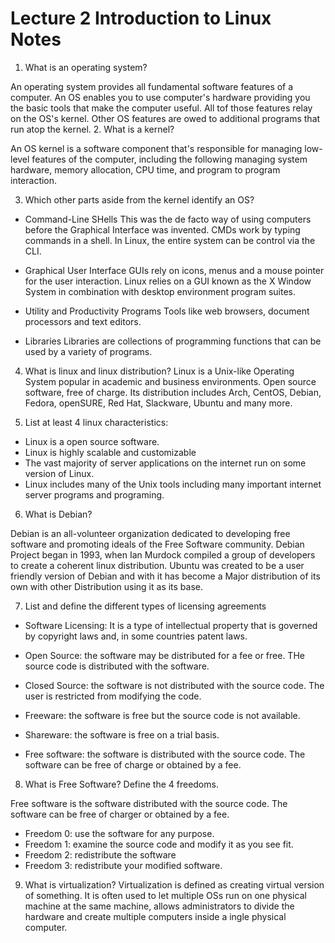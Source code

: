 # Lecture 2 Introduction to Linux Notes

1. What is an operating system?

An operating system provides all fundamental software features of a computer. An OS enables you to use computer's hardware providing you the basic tools  that make the computer useful. All tof those features relay on the OS's kernel. Other OS features are owed to additional programs that run atop the kernel.
2. What is a kernel?

An OS kernel is a software component that's responsible for managing low-level features of the computer, including the following managing system hardware, memory allocation, CPU time, and program to program interaction.

3. Which other parts aside from the kernel identify an OS?
* Command-Line SHells
This was the de facto way of using computers before the Graphical Interface was invented. CMDs work by typing commands in a shell. In Linux, the entire system can be control via the CLI.

* Graphical User Interface
GUIs rely on icons, menus and a mouse pointer for the user interaction. Linux relies on a GUI known as the X Window System in combination with desktop environment program suites.
* Utility and Productivity Programs
Tools like web browsers, document processors and text editors.
* Libraries
Libraries are collections of programming functions that can be used by a variety of programs.

4. What is linux and linux distribution?
Linux is a Unix-like Operating System popular in academic and business environments. Open source software, free of charge. Its distribution includes Arch, CentOS, Debian, Fedora, openSURE, Red Hat, Slackware, Ubuntu and many more.

5. List at least 4 linux characteristics:

* Linux is a open source software.
* Linux is highly scalable and customizable
* The vast majority of server applications on the internet run on some version of Linux.
* Linux includes many of the Unix tools including many important internet server programs and programing.

6. What is Debian?

Debian is an all-volunteer organization dedicated to developing free software and promoting ideals of the Free Software community. Debian Project began in 1993, when Ian Murdock compiled a group of developers to create a coherent linux distribution. Ubuntu was created to be a user friendly version of Debian and with it has become a Major distribution of its own with other Distribution using it as its base.

7. List and define the different types of licensing agreements

* Software Licensing: It is a type of intellectual property that is governed by copyright laws and, in some countries patent laws.
  
* Open Source: the software may be distributed for a fee or free. THe source code is distributed with the software.
* Closed Source: the software is not distributed with the source code. The user is restricted from modifying the code.
* Freeware: the software is free but the source code is not available.
* Shareware: the software is free on a trial basis.
* Free software: the software is distributed with the source code. The software can be free of charge or obtained by a fee.
8. What is Free Software? Define the 4 freedoms.
   
Free software is the software distributed with the source code. The software can be free of charger or obtained by a fee.
* Freedom 0: use the software for any purpose.
* Freedom 1: examine the source code and modify it as you see fit.
* Freedom 2: redistribute the software
* Freedom 3: redistribute your modified software.
9.  What is virtualization?
Virtualization is defined as creating virtual version of something. It is often used to let multiple OSs run on one physical machine at the same machine, allows administrators to divide the hardware and create multiple computers inside a ingle physical computer.